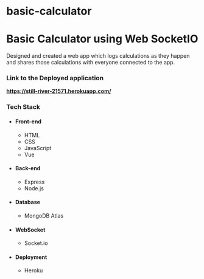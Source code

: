 # basic-calculator

# Basic Calculator using Web SocketIO

Designed and created a web app which logs calculations as they happen and shares those calculations with everyone connected to the app.

### Link to the Deployed application

<strong> https://still-river-21571.herokuapp.com/ </strong>

### Tech Stack

* #### Front-end

  * HTML
  * CSS
  * JavaScript
  * Vue

* #### Back-end

  * Express
  * Node.js

* #### Database

  * MongoDB Atlas

* #### WebSocket

  * Socket.io

* #### Deployment

  * Heroku
